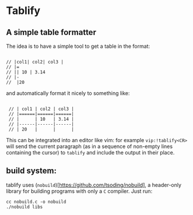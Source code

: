 # Tablify

## A simple table formatter

The idea is to have a simple tool to get a table in the format:

```

// |col1| col2| col3 |
// |=
// || 10 | 3.14
// |-
//  |20

```

and automatically format it nicely to something like:

```

 // | col1 | col2 | col3 |
 // |======|======|======|
 // |      | 10   | 3.14 |
 // |------|------|------|
 // | 20   |      |      |

```

This can be integrated into an editor like vim: for example `vip:!tablify<CR>`
will send the current paragraph (as in a sequence of non-empty lines containing
the cursor) to `tablify` and include the output in their place.

## build system:

tablify uses (`nobuild`)[https://github.com/tsoding/nobuild], a header-only library
for building programs with only a `C` compiler. Just run:

```
cc nobuild.c -o nobuild
./nobuild libs
```

